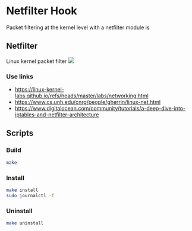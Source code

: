 # Netfilter Hook

Packet filtering at the kernel level with a netfilter module is
## Netfilter
Linux kernel packet filter
![](http://linux-ip.net/nf/nfk-traversal.png)


### Use links
- https://linux-kernel-labs.github.io/refs/heads/master/labs/networking.html
- https://www.cs.unh.edu/cnrg/people/gherrin/linux-net.html
- https://www.digitalocean.com/community/tutorials/a-deep-dive-into-iptables-and-netfilter-architecture

## Scripts
### Build

```sh
make
```

### Install
```sh
make install
sudo journalctl -f
```

### Uninstall
```sh
make uninstall
```